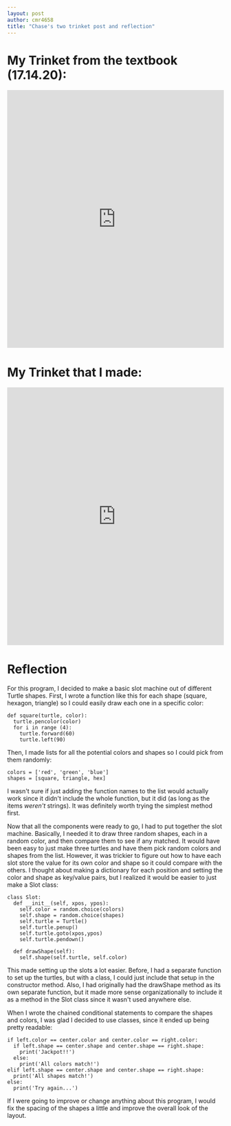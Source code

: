```yaml
---
layout: post
author: cmr4658
title: "Chase's two trinket post and reflection"
---
```


# My Trinket from the textbook (17.14.20):

<iframe src="https://trinket.io/embed/python/fab77b6b9e" width="100%" height="600" frameborder="0" marginwidth="0" marginheight="0" allowfullscreen></iframe>

# My Trinket that I made:

<iframe src="https://trinket.io/embed/python/47eca2b3a4" width="100%" height="600" frameborder="0" marginwidth="0" marginheight="0" allowfullscreen></iframe>

# Reflection
For this program, I decided to make a basic slot machine out of different Turtle shapes. First, I wrote a function like this for each shape (square, hexagon, triangle) so I could easily draw each one in a specific color:

```
def square(turtle, color):
  turtle.pencolor(color)
  for i in range (4):
    turtle.forward(60)
    turtle.left(90)
```

Then, I made lists for all the potential colors and shapes so I could pick from them randomly:

```
colors = ['red', 'green', 'blue']
shapes = [square, triangle, hex]
```

I wasn't sure if just adding the function names to the list would actually work since it didn't include the whole function, but it did (as long as the items *weren't* strings). It was definitely worth trying the simplest method first.

Now that all the components were ready to go, I had to put together the slot machine. Basically, I needed it to draw three random shapes, each in a random color, and then compare them to see if any matched. It would have been easy to just make three turtles and have them pick random colors and shapes from the list. However, it was trickier to figure out how to have each slot store the value for its own color and shape so it could compare with the others. I thought about making a dictionary for each position and setting the color and shape as key/value pairs, but I realized it would be easier to just make a Slot class:

```
class Slot:
  def __init__(self, xpos, ypos):
    self.color = random.choice(colors)
    self.shape = random.choice(shapes)
    self.turtle = Turtle()
    self.turtle.penup()
    self.turtle.goto(xpos,ypos)
    self.turtle.pendown()
    
  def drawShape(self):
    self.shape(self.turtle, self.color)
```

This made setting up the slots a lot easier. Before, I had a separate function to set up the turtles, but with a class, I could just include that setup in the constructor method. Also, I had originally had the drawShape method as its own separate function, but it made more sense organizationally to include it as a method in the Slot class since it wasn't used anywhere else.

When I wrote the chained conditional statements to compare the shapes and colors, I was glad I decided to use classes, since it ended up being pretty readable:

```
if left.color == center.color and center.color == right.color:
  if left.shape == center.shape and center.shape == right.shape:
    print('Jackpot!!')
  else:
    print('All colors match!')
elif left.shape == center.shape and center.shape == right.shape:
  print('All shapes match!')
else:
  print('Try again...')
```

If I were going to improve or change anything about this program, I would fix the spacing of the shapes a little and improve the overall look of the layout.
